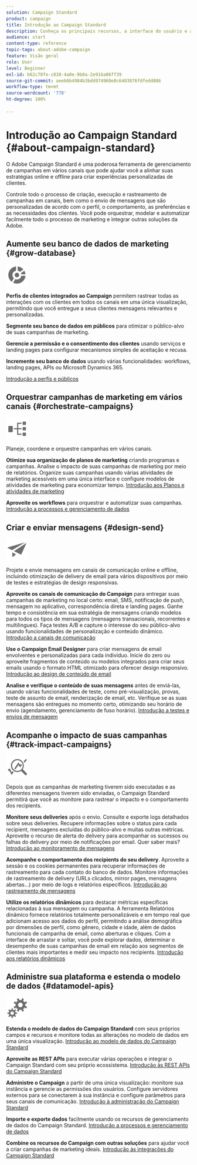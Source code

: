 ```yaml
---
solution: Campaign Standard
product: campaign
title: Introdução ao Campaign Standard
description: Conheça os principais recursos, a interface do usuário e as diretrizes globais.
audience: start
content-type: reference
topic-tags: about-adobe-campaign
feature: Visão geral
role: User
level: Beginner
exl-id: b62c70fe-c838-4a0e-9b0a-2e916a06ff39
source-git-commit: aeeb6b4984b3bdd974960e8c6403876fdfedd886
workflow-type: tm+mt
source-wordcount: '778'
ht-degree: 100%

---
```


# Introdução ao Campaign Standard {#about-campaign-standard}

O Adobe Campaign Standard é uma poderosa ferramenta de gerenciamento de campanhas em vários canais que pode ajudar você a alinhar suas estratégias online e offline para criar experiências personalizadas de clientes.

Controle todo o processo de criação, execução e rastreamento de campanhas em canais, bem como o envio de mensagens que são personalizadas de acordo com o perfil, o comportamento, as preferências e as necessidades dos clientes. Você pode orquestrar, modelar e automatizar facilmente todo o processo de marketing e integrar outras soluções da Adobe.

## Aumente seu banco de dados de marketing {#grow-database}

<img width="60px" alt="condições" src="assets/icon_segment.svg"/>

**Perfis de clientes integrados ao Campaign** permitem rastrear todas as interações com os clientes em todos os canais em uma única visualização, permitindo que você entregue a seus clientes mensagens relevantes e personalizadas.

**Segmente seu banco de dados em públicos** para otimizar o público-alvo de suas campanhas de marketing.

**Gerencie a permissão e o consentimento dos clientes** usando serviços e landing pages para configurar mecanismos simples de aceitação e recusa.

**Incremente seu banco de dados** usando várias funcionalidades: workflows, landing pages, APIs ou Microsoft Dynamics 365.

[Introdução a perfis e públicos](../../audiences/using/get-started-profiles-and-audiences.md)

## Orquestrar campanhas de marketing em vários canais {#orchestrate-campaigns}

<img width="60px" alt="condições" src="assets/icon_workflows.svg"/>

Planeje, coordene e orquestre campanhas em vários canais.

**Otimize sua organização de planos de marketing** criando programas e campanhas. Analise o impacto de suas campanhas de marketing por meio de relatórios. Organize suas campanhas usando várias atividades de marketing acessíveis em uma única interface e configure modelos de atividades de marketing para economizar tempo. [Introdução aos Planos e atividades de marketing](../../start/using/programs-and-campaigns.md)

**Aproveite os workflows** para orquestrar e automatizar suas campanhas. [Introdução a processos e gerenciamento de dados](../../automating/using/get-started-workflows.md)

## Criar e enviar mensagens {#design-send}

<img width="60px" alt="condições" src="assets/icon_send.svg"/>

Projete e envie mensagens em canais de comunicação online e offline, incluindo otimização de delivery de email para vários dispositivos por meio de testes e estratégias de design responsivas.

**Aproveite os canais de comunicação do Campaign** para entregar suas campanhas de marketing no local certo: email, SMS, notificação de push, mensagem no aplicativo, correspondência direta e landing pages. Ganhe tempo e consistência em sua estratégia de mensagens criando modelos para todos os tipos de mensagens (mensagens transacionais, recorrentes e multilingues). Faça testes A/B e capture o interesse do seu público-alvo usando funcionalidades de personalização e conteúdo dinâmico. [Introdução a canais de comunicação](../../channels/using/get-started-communication-channels.md)

**Use o Campaign Email Designer** para criar mensagens de email envolventes e personalizadas para cada indivíduo. Inicie do zero ou aproveite fragmentos de conteúdo ou modelos integrados para criar seus emails usando o formato HTML otimizado para oferecer design responsivo. [Introdução ao design de conteúdo de email](../../designing/using/designing-content-in-adobe-campaign.md)

**Analise e verifique o conteúdo de suas mensagens** antes de enviá-las, usando várias funcionalidades de teste, como pré-visualização, provas, teste de assunto de email, renderização de email, etc. Verifique se as suas mensagens são entregues no momento certo, otimizando seu horário de envio (agendamento, gerenciamento de fuso horário). [Introdução a testes e envios de mensagem](../../sending/using/get-started-sending-messages.md)

## Acompanhe o impacto de suas campanhas {#track-impact-campaigns}

<img width="60px" alt="condições" src="assets/icon_report.svg"/>

Depois que as campanhas de marketing tiverem sido executadas e as diferentes mensagens tiverem sido enviadas, o Campaign Standard permitirá que você as monitore para rastrear o impacto e o comportamento dos recipients.

**Monitore seus deliveries** após o envio. Consulte e exporte logs detalhados sobre seus deliveries. Recupere informações sobre o status para cada recipient, mensagens excluídas do público-alvo e muitas outras métricas.
Aproveite o recurso de alerta do delivery para acompanhar os sucessos ou falhas do delivery por meio de notificações por email. Quer saber mais? [Introdução ao monitoramento de mensagens](../../sending/using/monitoring-a-delivery.md)

**Acompanhe o comportamento dos recipients do seu delivery**. Aproveite a sessão e os cookies permanentes para recuperar informações de rastreamento para cada contato do banco de dados. Monitore informações de rastreamento de delivery (URLs clicados, mirror pages, mensagens abertas...) por meio de logs e relatórios específicos. [Introdução ao rastreamento de mensagens](../../sending/using/tracking-messages.md)

**Utilize os relatórios dinâmicos** para destacar métricas específicas relacionadas à sua mensagem ou campanha. A ferramenta Relatórios dinâmico fornece relatórios totalmente personalizáveis e em tempo real que adicionam acesso aos dados do perfil, permitindo a análise demográfica por dimensões de perfil, como gênero, cidade e idade, além de dados funcionais de campanha de email, como aberturas e cliques. Com a interface de arrastar e soltar, você pode explorar dados, determinar o desempenho de suas campanhas de email em relação aos segmentos de clientes mais importantes e medir seu impacto nos recipients. [Introdução aos relatórios dinâmicos](../../reporting/using/about-dynamic-reports.md)

## Administre sua plataforma e estenda o modelo de dados {#datamodel-apis}

<img width="60px" alt="condições" src="assets/icon_admin.svg"/>

**Estenda o modelo de dados do Campaign Standard** com seus próprios campos e recursos e monitore todas as alterações no modelo de dados em uma única visualização. [Introdução ao modelo de dados do Campaign Standard](../../developing/using/get-started-data-model.md)

**Aproveite as REST APIs** para executar várias operações e integrar o Campaign Standard com seu próprio ecossistema. [Introdução às REST APIs do Campaign Standard](../../api/using/get-started-apis.md)

**Administre o Campaign** a partir de uma única visualização: monitore sua instância e gerencie as permissões dos usuários. Configure servidores externos para se conectarem à sua instância e configure parâmetros para seus canais de comunicação. [Introdução à administração do Campaign Standard](../../administration/using/get-started-campaign-administration.md)

**Importe e exporte dados** facilmente usando os recursos de gerenciamento de dados do Campaign Standard. [Introdução a processos e gerenciamento de dados](../../automating/using/get-started-workflows.md)

**Combine os recursos do Campaign com outras soluções** para ajudar você a criar campanhas de marketing ideais. [Introdução às integrações do Campaign Standard](../../integrating/using/get-started-campaign-integrations.md)
